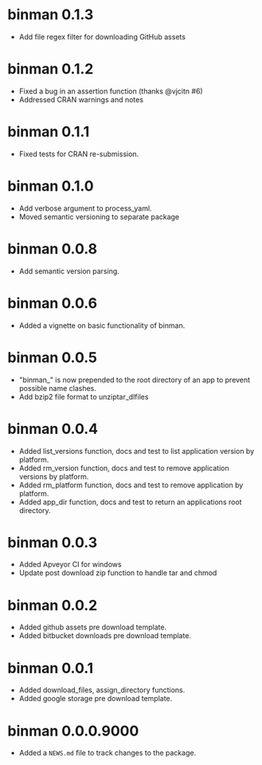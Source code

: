 # binman 0.1.3

* Add file regex filter for downloading GitHub assets

# binman 0.1.2

* Fixed a bug in an assertion function (thanks @vjcitn #6)
* Addressed CRAN warnings and notes

# binman 0.1.1

* Fixed tests for CRAN re-submission.

# binman 0.1.0

* Add verbose argument to process_yaml.
* Moved semantic versioning to separate package

# binman 0.0.8

* Add semantic version parsing.

# binman 0.0.6

* Added a vignette on basic functionality of binman.

# binman 0.0.5

* "binman_" is now prepended to the root directory of an app to prevent 
  possible name clashes.
* Add bzip2 file format to unziptar_dlfiles

# binman 0.0.4

* Added list_versions function, docs and test to list application version
  by platform.
* Added rm_version function, docs and test to remove application versions
  by platform.
* Added rm_platform function, docs and test to remove application
  by platform.
* Added app_dir function, docs and test to return an applications root
  directory.

# binman 0.0.3

* Added Apveyor CI for windows
* Update post download zip function to handle tar and chmod

# binman 0.0.2

* Added github assets pre download template.
* Added bitbucket downloads pre download template.

# binman 0.0.1

* Added download_files, assign_directory functions.
* Added google storage pre download template.

# binman 0.0.0.9000

* Added a `NEWS.md` file to track changes to the package.



